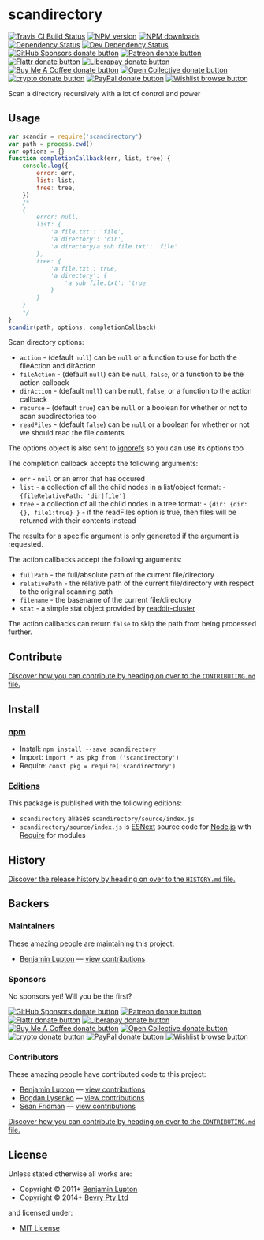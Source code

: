<!-- TITLE/ -->

<h1>scandirectory</h1>

<!-- /TITLE -->

<!-- BADGES/ -->

<span class="badge-travisci"><a href="http://travis-ci.com/bevry/scandirectory" title="Check this project's build status on TravisCI"><img src="https://img.shields.io/travis/com/bevry/scandirectory/master.svg" alt="Travis CI Build Status" /></a></span>
<span class="badge-npmversion"><a href="https://npmjs.org/package/scandirectory" title="View this project on NPM"><img src="https://img.shields.io/npm/v/scandirectory.svg" alt="NPM version" /></a></span>
<span class="badge-npmdownloads"><a href="https://npmjs.org/package/scandirectory" title="View this project on NPM"><img src="https://img.shields.io/npm/dm/scandirectory.svg" alt="NPM downloads" /></a></span>
<span class="badge-daviddm"><a href="https://david-dm.org/bevry/scandirectory" title="View the status of this project's dependencies on DavidDM"><img src="https://img.shields.io/david/bevry/scandirectory.svg" alt="Dependency Status" /></a></span>
<span class="badge-daviddmdev"><a href="https://david-dm.org/bevry/scandirectory#info=devDependencies" title="View the status of this project's development dependencies on DavidDM"><img src="https://img.shields.io/david/dev/bevry/scandirectory.svg" alt="Dev Dependency Status" /></a></span>
<br class="badge-separator" />
<span class="badge-githubsponsors"><a href="https://github.com/sponsors/balupton" title="Donate to this project using GitHub Sponsors"><img src="https://img.shields.io/badge/github-donate-yellow.svg" alt="GitHub Sponsors donate button" /></a></span>
<span class="badge-patreon"><a href="https://patreon.com/bevry" title="Donate to this project using Patreon"><img src="https://img.shields.io/badge/patreon-donate-yellow.svg" alt="Patreon donate button" /></a></span>
<span class="badge-flattr"><a href="https://flattr.com/profile/balupton" title="Donate to this project using Flattr"><img src="https://img.shields.io/badge/flattr-donate-yellow.svg" alt="Flattr donate button" /></a></span>
<span class="badge-liberapay"><a href="https://liberapay.com/bevry" title="Donate to this project using Liberapay"><img src="https://img.shields.io/badge/liberapay-donate-yellow.svg" alt="Liberapay donate button" /></a></span>
<span class="badge-buymeacoffee"><a href="https://buymeacoffee.com/balupton" title="Donate to this project using Buy Me A Coffee"><img src="https://img.shields.io/badge/buy%20me%20a%20coffee-donate-yellow.svg" alt="Buy Me A Coffee donate button" /></a></span>
<span class="badge-opencollective"><a href="https://opencollective.com/bevry" title="Donate to this project using Open Collective"><img src="https://img.shields.io/badge/open%20collective-donate-yellow.svg" alt="Open Collective donate button" /></a></span>
<span class="badge-crypto"><a href="https://bevry.me/crypto" title="Donate to this project using Cryptocurrency"><img src="https://img.shields.io/badge/crypto-donate-yellow.svg" alt="crypto donate button" /></a></span>
<span class="badge-paypal"><a href="https://bevry.me/paypal" title="Donate to this project using Paypal"><img src="https://img.shields.io/badge/paypal-donate-yellow.svg" alt="PayPal donate button" /></a></span>
<span class="badge-wishlist"><a href="https://bevry.me/wishlist" title="Buy an item on our wishlist for us"><img src="https://img.shields.io/badge/wishlist-donate-yellow.svg" alt="Wishlist browse button" /></a></span>

<!-- /BADGES -->

<!-- DESCRIPTION/ -->

Scan a directory recursively with a lot of control and power

<!-- /DESCRIPTION -->

## Usage

```javascript
var scandir = require('scandirectory')
var path = process.cwd()
var options = {}
function completionCallback(err, list, tree) {
    console.log({
        error: err,
        list: list,
        tree: tree,
    })
    /*
	{
		error: null,
		list: {
			'a file.txt': 'file',
			'a directory': 'dir',
			'a directory/a sub file.txt': 'file'
		},
		tree: {
			'a file.txt': true,
			'a directory': {
				'a sub file.txt': 'true
			}
		}
	}
	*/
}
scandir(path, options, completionCallback)
```

Scan directory options:

-   `action` - (default `null`) can be `null` or a function to use for both the fileAction and dirAction
-   `fileAction` - (default `null`) can be `null`, `false`, or a function to be the action callback
-   `dirAction` - (default `null`) can be `null`, `false`, or a function to the action callback
-   `recurse` - (default `true`) can be `null` or a boolean for whether or not to scan subdirectories too
-   `readFiles` - (default `false`) can be `null` or a boolean for whether or not we should read the file contents

The options object is also sent to [ignorefs](https://github.com/bevry/ignorefs) so you can use its options too

The completion callback accepts the following arguments:

-   `err` - `null` or an error that has occured
-   `list` - a collection of all the child nodes in a list/object format: - `{fileRelativePath: 'dir|file'}`
-   `tree` - a collection of all the child nodes in a tree format: - `{dir: {dir:{}, file1:true} }` - if the readFiles option is true, then files will be returned with their contents instead

The results for a specific argument is only generated if the argument is requested.

The action callbacks accept the following arguments:

-   `fullPath` - the full/absolute path of the current file/directory
-   `relativePath` - the relative path of the current file/directory with respect to the original scanning path
-   `filename` - the basename of the current file/directory
-   `stat` - a simple stat object provided by [readdir-cluster](https://github.com/bevry/readdir-cluster)

The action callbacks can return `false` to skip the path from being processed further.

<!-- CONTRIBUTE/ -->

<h2>Contribute</h2>

<a href="https://github.com/bevry/scandirectory/blob/master/CONTRIBUTING.md#files">Discover how you can contribute by heading on over to the <code>CONTRIBUTING.md</code> file.</a>

<!-- /CONTRIBUTE -->

<!-- INSTALL/ -->

<h2>Install</h2>

<a href="https://npmjs.com" title="npm is a package manager for javascript"><h3>npm</h3></a>

<ul>
<li>Install: <code>npm install --save scandirectory</code></li>
<li>Import: <code>import * as pkg from ('scandirectory')</code></li>
<li>Require: <code>const pkg = require('scandirectory')</code></li>
</ul>

<h3><a href="https://editions.bevry.me" title="Editions are the best way to produce and consume packages you care about.">Editions</a></h3>

<p>This package is published with the following editions:</p>

<ul><li><code>scandirectory</code> aliases <code>scandirectory/source/index.js</code></li>
<li><code>scandirectory/source/index.js</code> is <a href="https://en.wikipedia.org/wiki/ECMAScript#ES.Next" title="ECMAScript Next">ESNext</a> source code for <a href="https://nodejs.org" title="Node.js is a JavaScript runtime built on Chrome's V8 JavaScript engine">Node.js</a> with <a href="https://nodejs.org/dist/latest-v5.x/docs/api/modules.html" title="Node/CJS Modules">Require</a> for modules</li></ul>

<!-- /INSTALL -->

<!-- HISTORY/ -->

<h2>History</h2>

<a href="https://github.com/bevry/scandirectory/blob/master/HISTORY.md#files">Discover the release history by heading on over to the <code>HISTORY.md</code> file.</a>

<!-- /HISTORY -->

<!-- BACKERS/ -->

<h2>Backers</h2>

<h3>Maintainers</h3>

These amazing people are maintaining this project:

<ul><li><a href="https://balupton.com">Benjamin Lupton</a> — <a href="https://github.com/bevry/scandirectory/commits?author=balupton" title="View the GitHub contributions of Benjamin Lupton on repository bevry/scandirectory">view contributions</a></li></ul>

<h3>Sponsors</h3>

No sponsors yet! Will you be the first?

<span class="badge-githubsponsors"><a href="https://github.com/sponsors/balupton" title="Donate to this project using GitHub Sponsors"><img src="https://img.shields.io/badge/github-donate-yellow.svg" alt="GitHub Sponsors donate button" /></a></span>
<span class="badge-patreon"><a href="https://patreon.com/bevry" title="Donate to this project using Patreon"><img src="https://img.shields.io/badge/patreon-donate-yellow.svg" alt="Patreon donate button" /></a></span>
<span class="badge-flattr"><a href="https://flattr.com/profile/balupton" title="Donate to this project using Flattr"><img src="https://img.shields.io/badge/flattr-donate-yellow.svg" alt="Flattr donate button" /></a></span>
<span class="badge-liberapay"><a href="https://liberapay.com/bevry" title="Donate to this project using Liberapay"><img src="https://img.shields.io/badge/liberapay-donate-yellow.svg" alt="Liberapay donate button" /></a></span>
<span class="badge-buymeacoffee"><a href="https://buymeacoffee.com/balupton" title="Donate to this project using Buy Me A Coffee"><img src="https://img.shields.io/badge/buy%20me%20a%20coffee-donate-yellow.svg" alt="Buy Me A Coffee donate button" /></a></span>
<span class="badge-opencollective"><a href="https://opencollective.com/bevry" title="Donate to this project using Open Collective"><img src="https://img.shields.io/badge/open%20collective-donate-yellow.svg" alt="Open Collective donate button" /></a></span>
<span class="badge-crypto"><a href="https://bevry.me/crypto" title="Donate to this project using Cryptocurrency"><img src="https://img.shields.io/badge/crypto-donate-yellow.svg" alt="crypto donate button" /></a></span>
<span class="badge-paypal"><a href="https://bevry.me/paypal" title="Donate to this project using Paypal"><img src="https://img.shields.io/badge/paypal-donate-yellow.svg" alt="PayPal donate button" /></a></span>
<span class="badge-wishlist"><a href="https://bevry.me/wishlist" title="Buy an item on our wishlist for us"><img src="https://img.shields.io/badge/wishlist-donate-yellow.svg" alt="Wishlist browse button" /></a></span>

<h3>Contributors</h3>

These amazing people have contributed code to this project:

<ul><li><a href="https://balupton.com">Benjamin Lupton</a> — <a href="https://github.com/bevry/scandirectory/commits?author=balupton" title="View the GitHub contributions of Benjamin Lupton on repository bevry/scandirectory">view contributions</a></li>
<li><a href="https://github.com/lysenkobv">Bogdan Lysenko</a> — <a href="https://github.com/bevry/scandirectory/commits?author=lysenkobv" title="View the GitHub contributions of Bogdan Lysenko on repository bevry/scandirectory">view contributions</a></li>
<li><a href="https://github.com/sfrdmn">Sean Fridman</a> — <a href="https://github.com/bevry/scandirectory/commits?author=sfrdmn" title="View the GitHub contributions of Sean Fridman on repository bevry/scandirectory">view contributions</a></li></ul>

<a href="https://github.com/bevry/scandirectory/blob/master/CONTRIBUTING.md#files">Discover how you can contribute by heading on over to the <code>CONTRIBUTING.md</code> file.</a>

<!-- /BACKERS -->

<!-- LICENSE/ -->

<h2>License</h2>

Unless stated otherwise all works are:

<ul><li>Copyright &copy; 2011+ <a href="https://balupton.com">Benjamin Lupton</a></li>
<li>Copyright &copy; 2014+ <a href="http://bevry.me">Bevry Pty Ltd</a></li></ul>

and licensed under:

<ul><li><a href="http://spdx.org/licenses/MIT.html">MIT License</a></li></ul>

<!-- /LICENSE -->
